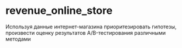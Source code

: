 # revenue_online_store
Используя данные интернет-магазина приоритезировать гипотезы, произвести оценку результатов A/B-тестирования различными методами
